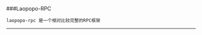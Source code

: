 ###Laopopo-RPC

    laopopo-rpc 是一个相对比较完整的RPC框架

  -------------------------------------------------------------------------------------------------------




